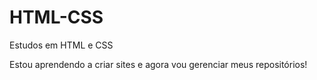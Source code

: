 # HTML-CSS
 Estudos em HTML e CSS

 Estou aprendendo a criar sites e agora vou gerenciar meus repositórios!

